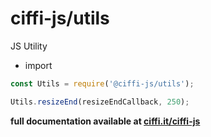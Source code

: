 # ciffi-js/utils
JS Utility

* import 
```javascript
const Utils = require('@ciffi-js/utils');

Utils.resizeEnd(resizeEndCallback, 250);
```


__full documentation available at [ciffi.it/ciffi-js](https://www.ciffi.it/ciffi-js/docs/router)__